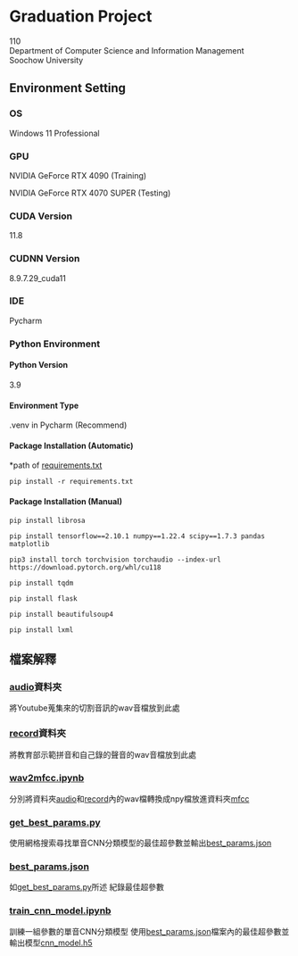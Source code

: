 # Graduation Project
110  
Department of Computer Science and Information Management  
Soochow University

## Environment Setting

### OS
Windows 11 Professional

### GPU
NVIDIA GeForce RTX 4090 (Training)  

NVIDIA GeForce RTX 4070 SUPER (Testing)

### CUDA Version
11.8

### CUDNN Version
8.9.7.29_cuda11

### IDE
Pycharm

### Python Environment

#### Python Version
3.9

#### Environment Type
.venv in Pycharm (Recommend)

#### Package Installation (Automatic)
*path of [requirements.txt](.\\requirements.txt)
```angular2html
pip install -r requirements.txt
```

#### Package Installation (Manual)
```angular2html
pip install librosa
```
```angular2html
pip install tensorflow==2.10.1 numpy==1.22.4 scipy==1.7.3 pandas matplotlib
```
```angular2html
pip3 install torch torchvision torchaudio --index-url https://download.pytorch.org/whl/cu118
```
```angular2html
pip install tqdm
```
```angular2html
pip install flask
```
```angular2html
pip install beautifulsoup4
```
```angular2html
pip install lxml
```

## 檔案解釋
### [audio](data\\audio)資料夾
將Youtube蒐集來的切割音訊的wav音檔放到此處

### [record](.\\data\\record)資料夾
將教育部示範拼音和自己錄的聲音的wav音檔放到此處

### [wav2mfcc.ipynb](.\\wav2mfcc.ipynb)
分別將資料夾[audio](.\\data\\audio)和[record](.\\data\\record)內的wav檔轉換成npy檔放進資料夾[mfcc](.\\data\\mfcc)

### [get_best_params.py](.\\grid_search\\get_best_params.py)
使用網格搜索尋找單音CNN分類模型的最佳超參數並輸出[best_params.json](.\\grid_search\\best_params.json)

### [best_params.json](.\\grid_search\\best_params.json)
如[get_best_params.py](.\\grid_search\\get_best_params.py)所述 紀錄最佳超參數

### [train_cnn_model.ipynb](.\\train_cnn\\train_cnn_model.ipynb)
訓練一組參數的單音CNN分類模型
使用[best_params.json](.\\grid_search\\best_params.json)檔案內的最佳超參數並輸出模型[cnn_model.h5](.\\train_cnn\\cnn_model.h5)
